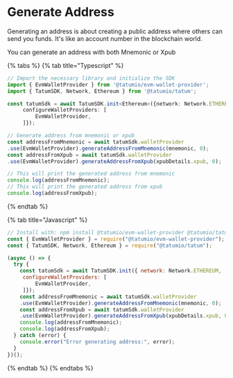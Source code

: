 # Generate Address

Generating an address is about creating a public address where others can send you funds. It's like an account number in the blockchain world.

You can generate an address with both Mnemonic or Xpub

{% tabs %}
{% tab title="Typescript" %}
```typescript
// Import the necessary library and initialize the SDK
import { EvmWalletProvider } from '@tatumio/evm-wallet-provider';
import { TatumSDK, Network, Ethereum } from '@tatumio/tatum';

const tatumSdk = await TatumSDK.init<Ethereum>({network: Network.ETHEREUM,
     configureWalletProviders: [
         EvmWalletProvider,
     ]});

// Generate address from mnemonic or xpub
const addressFromMnemonic = await tatumSdk.walletProvider
.use(EvmWalletProvider).generateAddressFromMnemonic(mnemonic, 0);
const addressFromXpub = await tatumSdk.walletProvider
.use(EvmWalletProvider).generateAddressFromXpub(xpubDetails.xpub, 0);

// This will print the generated address from mnemonic
console.log(addressFromMnemonic);
// This will print the generated address from xpub
console.log(addressFromXpub);

```
{% endtab %}

{% tab title="Javascript" %}
```javascript
// Install with: npm install @tatumio/evm-wallet-provider @tatumio/tatum
const { EvmWalletProvider } = require("@tatumio/evm-wallet-provider");
const { TatumSDK, Network, Ethereum } = require("@tatumio/tatum");

(async () => {
  try {
    const tatumSdk = await TatumSDK.init({ network: Network.ETHEREUM,
     configureWalletProviders: [
         EvmWalletProvider,
     ]});
    const addressFromMnemonic = await tatumSdk.walletProvider
    .use(EvmWalletProvider).generateAddressFromMnemonic(mnemonic, 0);
    const addressFromXpub = await tatumSdk.walletProvider
    .use(EvmWalletProvider).generateAddressFromXpub(xpubDetails.xpub, 0);
    console.log(addressFromMnemonic);
    console.log(addressFromXpub);
  } catch (error) {
    console.error("Error generating address:", error);
  }
})();
```
{% endtab %}
{% endtabs %}
